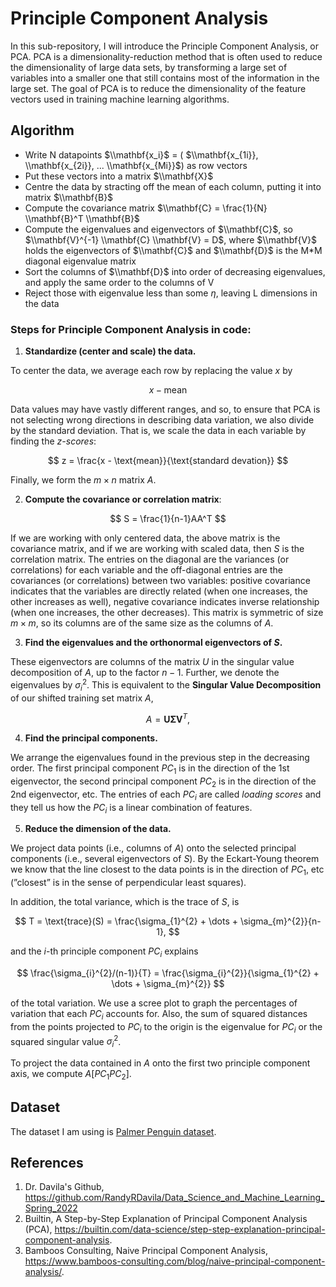 # Principle Component Analysis
In this sub-repository, I will introduce the Principle Component Analysis, or PCA. PCA is a dimensionality-reduction method that is often used to reduce the dimensionality of large data sets, by transforming a large set of variables into a smaller one that still contains most of the information in the large set. The goal of PCA is to reduce the dimensionality of the feature vectors used in training machine learning algorithms. 

## Algorithm
- Write N datapoints $\\mathbf{x_i}$ = ( $\\mathbf{x_{1i}}, \\mathbf{x_{2i}}, ... \\mathbf{x_{Mi}}$) as row vectors
- Put these vectors into a matrix $\\mathbf{X}$
- Centre the data by stracting off the mean of each column, putting it into matrix $\\mathbf{B}$
- Compute the covariance matrix $\\mathbf{C} = \frac{1}{N} \\mathbf{B}^T \\mathbf{B}$
- Compute the eigenvalues and eigenvectors of $\\mathbf{C}$, so $\\mathbf{V}^{-1} \\mathbf{C} \\mathbf{V} = D$, where $\\mathbf{V}$ holds the eigenvectors of $\\mathbf{C}$ and $\\mathbf{D}$ is the M*M diagonal eigenvalue matrix
- Sort the columns of $\\mathbf{D}$ into order of decreasing eigenvalues, and apply the same order to the columns of V
- Reject those with eigenvalue less than some $\eta$, leaving L dimensions in the data

### Steps for Principle Component Analysis in code:
1. **Standardize (center and scale) the data.** 

To center the data, we average each row by replacing the value $x$ by 

$$
x - \text{mean}
$$

Data values may have vastly different ranges, and so, to ensure that PCA is not selecting wrong directions in describing data variation, we also divide by the standard deviation. That is, we scale the data in each variable by finding the *z-scores*:

$$
z = \frac{x - \text{mean}}{\text{standard devation}}
$$

Finally, we form the $m\times n$ matrix $A$. 

2. **Compute the covariance or correlation matrix**:

$$
S = \frac{1}{n-1}AA^T
$$

If we are working with only centered data, the above matrix is the covariance matrix, and if we are working with scaled data, then $S$ is the correlation matrix. The entries on the diagonal are the variances (or correlations) for each variable and the off-diagonal entries are the covariances (or correlations) between two variables: positive covariance indicates that the variables are directly related (when one increases, the other increases as well), negative covariance indicates inverse relationship (when one increases, the other decreases). This matrix is symmetric of size $m \times m$, so its columns are of the same size as the columns of $A$.

3. **Find the eigenvalues and the orthonormal eigenvectors of $S$.** 

These eigenvectors are columns of the matrix $U$ in the singular value decomposition of $A$, up to the factor $n-1$. Further, we denote the eigenvalues by $\sigma_{i}^{2}$. This is equivalent to the **Singular Value Decomposition** of our shifted training set matrix $A$,

$$
A = \mathbf{U} \mathbf{\Sigma} \mathbf{V}^{T}, 
$$

4. **Find the principal components.**

We arrange the eigenvalues found in the previous step in the decreasing order. The first principal component $PC_1$ is in the direction of the 1st eigenvector, the second principal component $PC_2$ is in the direction of the 2nd eigenvector, etc. The entries of each $PC_i$ are called *loading scores* and they tell us how the $PC_i$ is a linear combination of features.

5. **Reduce the dimension of the data.**

We project data points (i.e., columns of $A$) onto the selected principal components (i.e., several eigenvectors of $S$). By the Eckart-Young theorem we know that the line closest to the data points is in the direction of $PC_1$, etc (”closest” is in the sense of perpendicular least squares).

In addition, the total variance, which is the trace of $S$, is

$$
T = \text{trace}(S) = \frac{\sigma_{1}^{2} + \dots + \sigma_{m}^{2}}{n-1},
$$

and the $i$-th principle component $PC_i$ explains

$$
\frac{\sigma_{i}^{2}/(n-1)}{T} = \frac{\sigma_{i}^{2}}{\sigma_{1}^{2} + \dots + \sigma_{m}^{2}}
$$

of the total variation. We use a scree plot to graph the percentages of variation that each $PC_i$ accounts for. Also, the sum of squared distances from the points projected to $PC_i$ to the origin is the eigenvalue for $PC_i$ or the squared singular value $\sigma_{i}^{2}$.

To project the data contained in $A$ onto the first two principle component axis, we compute $A [PC_1 PC_2]$.



## Dataset
The dataset I am using is [Palmer Penguin dataset](https://github.com/yw110-1/INDE-577/tree/main/Data).

## References
1. Dr. Davila's Github, https://github.com/RandyRDavila/Data_Science_and_Machine_Learning_Spring_2022
2. Builtin, A Step-by-Step Explanation of Principal Component Analysis (PCA), https://builtin.com/data-science/step-step-explanation-principal-component-analysis.
3. Bamboos Consulting, Naive Principal Component Analysis, https://www.bamboos-consulting.com/blog/naive-principal-component-analysis/.
